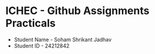 # ICHEC - Github Assignments Practicals

- Student Name - Soham Shrikant Jadhav
- Student ID - 24212842
